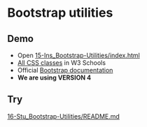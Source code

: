 # Bootstrap utilities

## Demo

* Open [15-Ins_Bootstrap-Utilities/index.html](../activities/15-Ins_Bootstrap-Utilities/index.html)
* [All CSS classes](https://www.w3schools.com/bootstrap4/bootstrap_ref_all_classes.asp) in W3 Schools
* Official [Bootstrap documentation](https://getbootstrap.com/docs/4.5/getting-started/introduction/)
* **We are using VERSION 4**

## Try

[16-Stu_Bootstrap-Utilities/README.md](../activities/16-Stu_Bootstrap-Utilities/README.md)